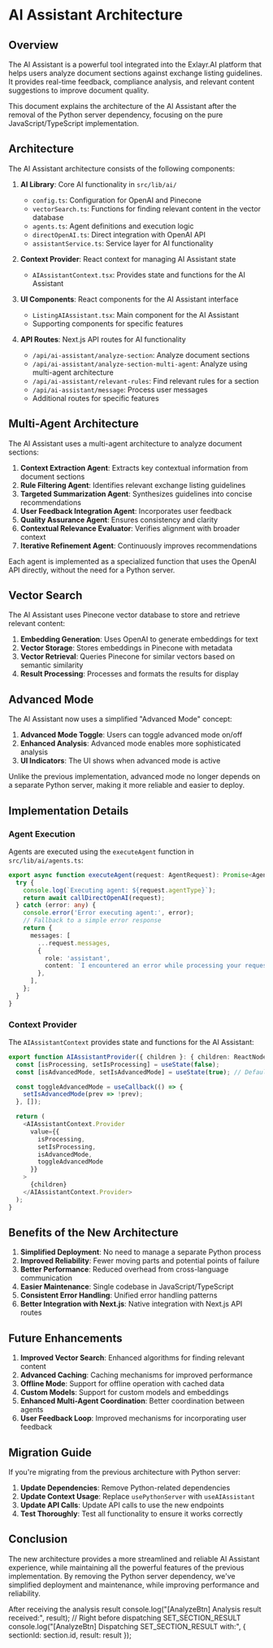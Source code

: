 # AI Assistant Architecture

## Overview

The AI Assistant is a powerful tool integrated into the Exlayr.AI platform that helps users analyze document sections against exchange listing guidelines. It provides real-time feedback, compliance analysis, and relevant content suggestions to improve document quality.

This document explains the architecture of the AI Assistant after the removal of the Python server dependency, focusing on the pure JavaScript/TypeScript implementation.

## Architecture

The AI Assistant architecture consists of the following components:

1. **AI Library**: Core AI functionality in `src/lib/ai/`
   - `config.ts`: Configuration for OpenAI and Pinecone
   - `vectorSearch.ts`: Functions for finding relevant content in the vector database
   - `agents.ts`: Agent definitions and execution logic
   - `directOpenAI.ts`: Direct integration with OpenAI API
   - `assistantService.ts`: Service layer for AI functionality

2. **Context Provider**: React context for managing AI Assistant state
   - `AIAssistantContext.tsx`: Provides state and functions for the AI Assistant

3. **UI Components**: React components for the AI Assistant interface
   - `ListingAIAssistant.tsx`: Main component for the AI Assistant
   - Supporting components for specific features

4. **API Routes**: Next.js API routes for AI functionality
   - `/api/ai-assistant/analyze-section`: Analyze document sections
   - `/api/ai-assistant/analyze-section-multi-agent`: Analyze using multi-agent architecture
   - `/api/ai-assistant/relevant-rules`: Find relevant rules for a section
   - `/api/ai-assistant/message`: Process user messages
   - Additional routes for specific features

## Multi-Agent Architecture

The AI Assistant uses a multi-agent architecture to analyze document sections:

1. **Context Extraction Agent**: Extracts key contextual information from document sections
2. **Rule Filtering Agent**: Identifies relevant exchange listing guidelines
3. **Targeted Summarization Agent**: Synthesizes guidelines into concise recommendations
4. **User Feedback Integration Agent**: Incorporates user feedback
5. **Quality Assurance Agent**: Ensures consistency and clarity
6. **Contextual Relevance Evaluator**: Verifies alignment with broader context
7. **Iterative Refinement Agent**: Continuously improves recommendations

Each agent is implemented as a specialized function that uses the OpenAI API directly, without the need for a Python server.

## Vector Search

The AI Assistant uses Pinecone vector database to store and retrieve relevant content:

1. **Embedding Generation**: Uses OpenAI to generate embeddings for text
2. **Vector Storage**: Stores embeddings in Pinecone with metadata
3. **Vector Retrieval**: Queries Pinecone for similar vectors based on semantic similarity
4. **Result Processing**: Processes and formats the results for display

## Advanced Mode

The AI Assistant now uses a simplified "Advanced Mode" concept:

1. **Advanced Mode Toggle**: Users can toggle advanced mode on/off
2. **Enhanced Analysis**: Advanced mode enables more sophisticated analysis
3. **UI Indicators**: The UI shows when advanced mode is active

Unlike the previous implementation, advanced mode no longer depends on a separate Python server, making it more reliable and easier to deploy.

## Implementation Details

### Agent Execution

Agents are executed using the `executeAgent` function in `src/lib/ai/agents.ts`:

```typescript
export async function executeAgent(request: AgentRequest): Promise<AgentResponse> {
  try {
    console.log(`Executing agent: ${request.agentType}`);
    return await callDirectOpenAI(request);
  } catch (error: any) {
    console.error('Error executing agent:', error);
    // Fallback to a simple error response
    return {
      messages: [
        ...request.messages,
        {
          role: 'assistant',
          content: `I encountered an error while processing your request. Please try again later. Error details: ${error.message || 'Unknown error'}`,
        },
      ],
    };
  }
}
```

### Context Provider

The `AIAssistantContext` provides state and functions for the AI Assistant:

```typescript
export function AIAssistantProvider({ children }: { children: ReactNode }) {
  const [isProcessing, setIsProcessing] = useState(false);
  const [isAdvancedMode, setIsAdvancedMode] = useState(true); // Default to advanced mode

  const toggleAdvancedMode = useCallback(() => {
    setIsAdvancedMode(prev => !prev);
  }, []);

  return (
    <AIAssistantContext.Provider
      value={{
        isProcessing,
        setIsProcessing,
        isAdvancedMode,
        toggleAdvancedMode
      }}
    >
      {children}
    </AIAssistantContext.Provider>
  );
}
```

## Benefits of the New Architecture

1. **Simplified Deployment**: No need to manage a separate Python process
2. **Improved Reliability**: Fewer moving parts and potential points of failure
3. **Better Performance**: Reduced overhead from cross-language communication
4. **Easier Maintenance**: Single codebase in JavaScript/TypeScript
5. **Consistent Error Handling**: Unified error handling patterns
6. **Better Integration with Next.js**: Native integration with Next.js API routes

## Future Enhancements

1. **Improved Vector Search**: Enhanced algorithms for finding relevant content
2. **Advanced Caching**: Caching mechanisms for improved performance
3. **Offline Mode**: Support for offline operation with cached data
4. **Custom Models**: Support for custom models and embeddings
5. **Enhanced Multi-Agent Coordination**: Better coordination between agents
6. **User Feedback Loop**: Improved mechanisms for incorporating user feedback

## Migration Guide

If you're migrating from the previous architecture with Python server:

1. **Update Dependencies**: Remove Python-related dependencies
2. **Update Context Usage**: Replace `usePythonServer` with `useAIAssistant`
3. **Update API Calls**: Update API calls to use the new endpoints
4. **Test Thoroughly**: Test all functionality to ensure it works correctly

## Conclusion

The new architecture provides a more streamlined and reliable AI Assistant experience, while maintaining all the powerful features of the previous implementation. By removing the Python server dependency, we've simplified deployment and maintenance, while improving performance and reliability. 

After receiving the analysis result
console.log("[AnalyzeBtn] Analysis result received:", result);
// Right before dispatching SET_SECTION_RESULT
console.log("[AnalyzeBtn] Dispatching SET_SECTION_RESULT with:", {
  sectionId: section.id,
  result: result
}); 